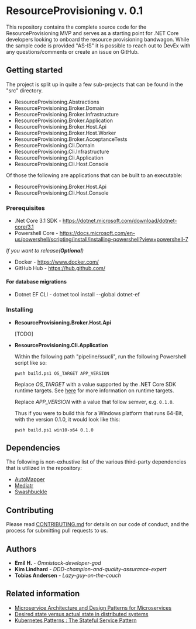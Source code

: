 ﻿ResourceProvisioning v. 0.1
======================================

This repository contains the complete source code for the ResourceProvisioning MVP and serves as a starting point for .NET Core developers looking to onboard the resource provisioning bandwagon. While the sample code is provided "AS-IS" it is possible to reach out to DevEx with any questions/comments or create an issue on GitHub.

## Getting started

The project is split up in quite a few sub-projects that can be found in the "src" directory.

* ResourceProvisioning.Abstractions
* ResourceProvisioning.Broker.Domain
* ResourceProvisioning.Broker.Infrastructure
* ResourceProvisioning.Broker.Application
* ResourceProvisioning.Broker.Host.Api
* ResourceProvisioning.Broker.Host.Worker
* ResourceProvisioning.Broker.AcceptanceTests
* ResourceProvisioning.Cli.Domain
* ResourceProvisioning.Cli.Infrastructure
* ResourceProvisioning.Cli.Application
* ResourceProvisioning.Cli.Host.Console

Of those the following are applications that can be built to an executable:

* ResourceProvisioning.Broker.Host.Api
* ResourceProvisioning.Cli.Host.Console


### Prerequisites

* .Net Core 3.1 SDK - https://dotnet.microsoft.com/download/dotnet-core/3.1
* Powershell Core - https://docs.microsoft.com/en-us/powershell/scripting/install/installing-powershell?view=powershell-7


*If you want to release(**Optional**)*

* Docker - https://www.docker.com/
* GitHub Hub - https://hub.github.com/

#### For database migrations
* Dotnet EF CLI - dotnet tool install --global dotnet-ef
### Installing

* **ResourceProvisioning.Broker.Host.Api**

  [TODO]

* **ResourceProvisioning.Cli.Application**

  Within the following path "pipeline/ssucli", run the following Powershell script like so:
  
  `pwsh build.ps1 OS_TARGET APP_VERSION`

  Replace *OS_TARGET* with a value supported by the .NET Core SDK runtime targets. See [here](https://docs.microsoft.com/en-us/dotnet/core/rid-catalog#using-rids) for more information on runtime targets.

  Replace *APP_VERSION* with a value that follow semver, e.g. `0.1.0`.

  Thus if you were to build this for a Windows platform that runs 64-Bit, with the version 0.1.0, it would look like this:

  `pwsh build.ps1 win10-x64 0.1.0`
  

## Dependencies

The following is non-exhustive list of the various third-party dependencies that is utilized in the repository:

* [AutoMapper](https://automapper.readthedocs.io/en/latest/Getting-started.html)
* [Mediatr](https://github.com/jbogard/MediatR/wiki)
* [Swashbuckle](https://docs.microsoft.com/en-us/aspnet/core/tutorials/getting-started-with-swashbuckle?view=aspnetcore-2.2&tabs=visual-studio#add-and-configure-swagger-middleware)

## Contributing
Please read [CONTRIBUTING.md](./docs/CONTRIBUTING.md) for details on our code of conduct, and the process for submitting pull requests to us.

## Authors

* **Emil H.** - *Omnistack-developer-god*
* **Kim Lindhard** - *DDD-champion-and-quality-assurance-expert*
* **Tobias Andersen** - *Lazy-guy-on-the-couch*

## Related information

* [Microservice Architecture and Design Patterns for Microservices](https://medium.com/@madhukaudantha/microservice-architecture-and-design-patterns-for-microservices-e0e5013fd58a)
* [Desired state versus actual state in distributed systems](https://downey.io/blog/desired-state-vs-actual-state-in-kubernetes/)
* [Kubernetes Patterns : The Stateful Service Pattern](https://www.magalix.com/blog/kubernetes-patterns-the-stateful-service-pattern)

